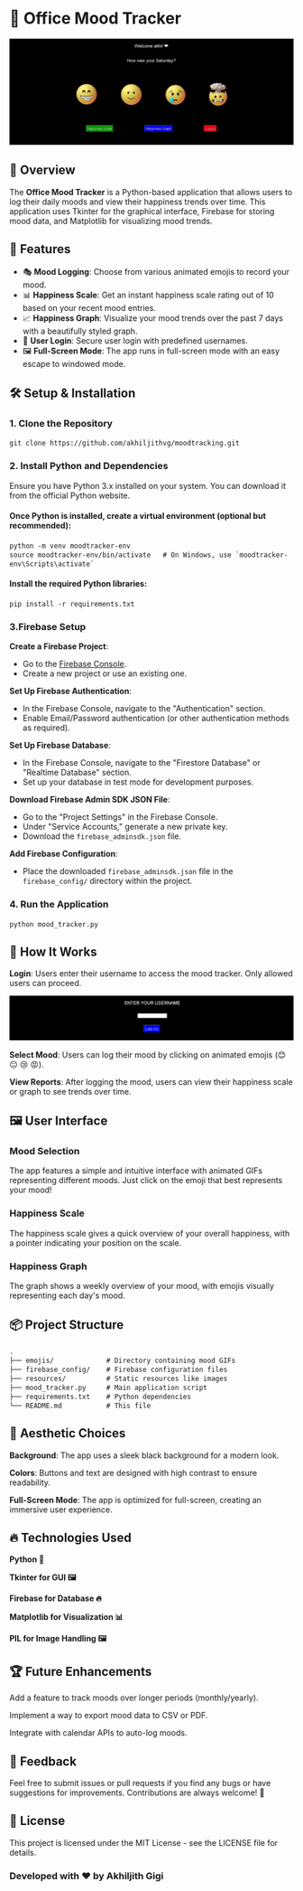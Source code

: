 # 🌟 Office Mood Tracker

![Mood Tracker](resources/gitimages/main.gif)

## 📝 Overview

The **Office Mood Tracker** is a Python-based application that allows users to log their daily moods and view their happiness trends over time. This application uses Tkinter for the graphical interface, Firebase for storing mood data, and Matplotlib for visualizing mood trends.

## 🚀 Features

- 🎭 **Mood Logging**: Choose from various animated emojis to record your mood.
- 📊 **Happiness Scale**: Get an instant happiness scale rating out of 10 based on your recent mood entries.
- 📈 **Happiness Graph**: Visualize your mood trends over the past 7 days with a beautifully styled graph.
- 👤 **User Login**: Secure user login with predefined usernames.
- 🖼️ **Full-Screen Mode**: The app runs in full-screen mode with an easy escape to windowed mode.

## 🛠️ Setup & Installation

### 1. Clone the Repository
```
git clone https://github.com/akhiljithvg/moodtracking.git
```

### 2. Install Python and Dependencies

Ensure you have Python 3.x installed on your system. You can download it from the official Python website.

#### Once Python is installed, create a virtual environment (optional but recommended):
```
python -m venv moodtracker-env
source moodtracker-env/bin/activate   # On Windows, use `moodtracker-env\Scripts\activate`
```

#### Install the required Python libraries:
```
pip install -r requirements.txt
```
### 3.Firebase Setup

   **Create a Firebase Project**:
   - Go to the [Firebase Console](https://console.firebase.google.com/).
   - Create a new project or use an existing one.

   **Set Up Firebase Authentication**:
   - In the Firebase Console, navigate to the "Authentication" section.
   - Enable Email/Password authentication (or other authentication methods as required).

   **Set Up Firebase Database**:
   - In the Firebase Console, navigate to the "Firestore Database" or "Realtime Database" section.
   - Set up your database in test mode for development purposes.

   **Download Firebase Admin SDK JSON File**:
   - Go to the "Project Settings" in the Firebase Console.
   - Under "Service Accounts," generate a new private key.
   - Download the `firebase_adminsdk.json` file.

   **Add Firebase Configuration**:
   - Place the downloaded `firebase_adminsdk.json` file in the `firebase_config/` directory within the project.

### 4. Run the Application
```
python mood_tracker.py
```

## 🧠 How It Works
**Login**: Users enter their username to access the mood tracker. Only allowed users can proceed.

![Mood Tracker](resources/gitimages/login.png)

**Select Mood**: Users can log their mood by clicking on animated emojis (😊 😐 😢 😡).

**View Reports**: After logging the mood, users can view their happiness scale or graph to see trends over time.

## 🖼️ User Interface
### Mood Selection

The app features a simple and intuitive interface with animated GIFs representing different moods. Just click on the emoji that best represents your mood!

### Happiness Scale

The happiness scale gives a quick overview of your overall happiness, with a pointer indicating your position on the scale.

### Happiness Graph

The graph shows a weekly overview of your mood, with emojis visually representing each day's mood.

## 📦 Project Structure

```
.
├── emojis/             # Directory containing mood GIFs
├── firebase_config/    # Firebase configuration files
├── resources/          # Static resources like images
├── mood_tracker.py     # Main application script
├── requirements.txt    # Python dependencies
└── README.md           # This file
```

## 🎨 Aesthetic Choices

**Background**: The app uses a sleek black background for a modern look.

**Colors**: Buttons and text are designed with high contrast to ensure readability.

**Full-Screen Mode**: The app is optimized for full-screen, creating an immersive user experience.


## 🔥 Technologies Used
**Python 🐍**

**Tkinter for GUI 🖼️**

**Firebase for Database 🔥**

**Matplotlib for Visualization 📊**

**PIL for Image Handling 🖼️**


## 🏆 Future Enhancements
Add a feature to track moods over longer periods (monthly/yearly).

Implement a way to export mood data to CSV or PDF.

Integrate with calendar APIs to auto-log moods.


## 💬 Feedback
Feel free to submit issues or pull requests if you find any bugs or have suggestions for improvements. Contributions are always welcome! 🎉


## 📄 License
This project is licensed under the MIT License - see the LICENSE file for details.





### Developed with ❤️ by Akhiljith Gigi

